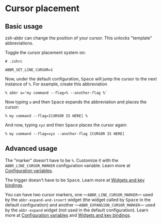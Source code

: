 # Cursor placement

## Basic usage

zsh-abbr can change the position of your cursor. This unlocks "template" abbreviations.

Toggle the cursor placement system on:

```shell
# .zshrc

ABBR_SET_LINE_CURSOR=1
```

Now, under the default configuration, <kbd>Space</kbd> will jump the cursor to the next instance of `%`. For example, create this abbreviation

```shell
% abbr a='my command --flag=% --another-flag %'
```

Now typing `a` and then <kbd>Space</kbd> expands the abbreviation and places the cursor:

```
% my command --flag=[CURSOR IS HERE] %
```

And now, typing `xyz` and then <kbd>Space</kbd> places the cursor again:

```
% my command --flag=xyz --another-flag [CURSOR IS HERE]
```

## Advanced usage

The "marker" doesn't have to be `%`. Customize it with the `ABBR_LINE_CURSOR_MARKER` configuration variable. Learn more at [Configuration variables](./configuration-variables.md).

The trigger doesn't have to be <kbd>Space</kbd>. Learn more at [Widgets and key bindings](./widgets-and-key-bindings.md).

You can have two cursor markers, one —`ABBR_LINE_CURSOR_MARKER`— used by the `abbr-expand-and-insert` widget (the widget called by <kbd>Space</kbd> in the default configuration) and another —`ABBR_EXPANSION_CURSOR_MARKER`— used by the `abbr-expand` widget (not used in the default configuration). Learn more at [Configuration variables](./configuration-variables.md) and [Widgets and key bindings](./widgets-and-key-bindings.md).
